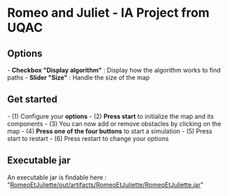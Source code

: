 <h1>Romeo and Juliet - IA Project from UQAC</h1>

<h2>Options</h2>
- <b>Checkbox "Display algorithm"</b> : Display how the algorithm works to find paths
- <b>Slider "Size"</b> : Handle the size of the map

<h2>Get started</h2>
- (1) Configure your <b>options</b>
- (2) <b>Press start</b> to initialize the map and its components
- (3) You can now add or remove obstacles by clicking on the map
- (4) <b>Press one of the four buttons</b> to start a simulation
- (5) Press start to restart
- (6) Press restart to change your options

<h2>Executable jar</h2>
An executable jar is findable here : "<a href='https://github.com/Dimitri75/RomeoEtJuliette/tree/master/out/artifacts/RomeoEtJuliette'>RomeoEtJuliette/out/artifacts/RomeoEtJuliette/RomeoEtJuliette.jar</a>"

